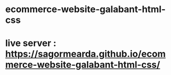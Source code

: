 # ecommerce-website-galabant-html-css
# live server :  https://sagormearda.github.io/ecommerce-website-galabant-html-css/
